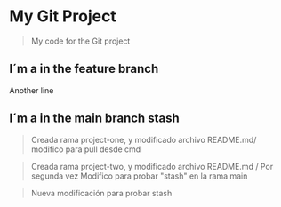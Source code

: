 # My Git Project

>My code for the Git project

## I´m a in the feature branch

Another line
## I´m a in the main branch stash

>Creada rama project-one, y modificado archivo README.md/ modifico para pull desde cmd



>Creada rama project-two, y modificado archivo README.md / Por segunda vez
>Modifico para probar "stash" en la rama main

>Nueva modificación para probar stash